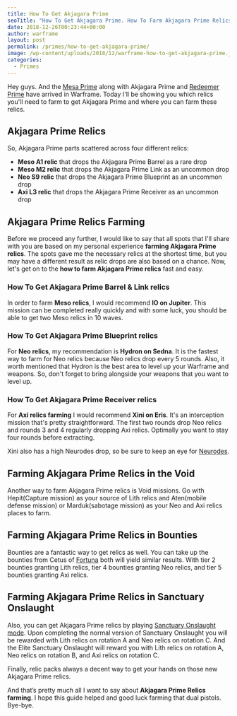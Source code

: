 ```yaml
---
title: How To Get Akjagara Prime
seoTitle: "How To Get Akjagara Prime. How To Farm Akjagara Prime Relics"
date: 2018-12-26T00:23:44+00:00
author: warframe
layout: post
permalink: /primes/how-to-get-akjagara-prime/
image: /wp-content/uploads/2018/12/warframe-how-to-get-akjagara-prime.jpg
categories:
  - Primes
---
```

Hey guys. And the [Mesa Prime](/primes/how-to-get-mesa-prime/ "How To Get Mesa Prime") along with Akjagara Prime and [Rede﻿emer Prime﻿](/primes/how-to-get-redeemer-prime/ "How To Get Redeemer Prime") have arrived in Warframe. Today I'll be showing you which relics you'll need to farm to get Akjagara Prime and where you can farm these relics. <!--more-->

## Akjagara Prime Relics
So, Akjagara Prime parts scattered across four different relics:

* <b>Meso A1 relic</b> that drops the Akjagara Prime Barrel as a rare drop
* <b>Meso M2 relic</b> that drops the Akjagara Prime Link as an uncommon drop
* <b>Neo S9 relic</b> that drops the Akjagara Prime Blueprint as an uncommon drop
* <b>Axi L3 relic</b> that drops the Akjagara Prime Receiver as an uncommon drop

## Akjagara Prime Relics Farming
Before we proceed any further, I would like to say that all spots that I'll share with you are based on my personal experience <strong>farming Akjagara Prime relics</strong>. The spots gave me the necessary relics at the shortest time, but you may have a different result as relic drops are also based on a chance. Now, let's get on to the <strong>how to farm Akjagara Prime relics</strong> fast and easy.

### How To Get Akjagara Prime Barrel & Link relics
In order to farm <b>Meso relics</b>, I would recommend <b>IO on Jupiter</b>. This mission can be completed really quickly and with some luck, you should be able to get two Meso relics in 10 waves.

### How To Get Akjagara Prime Blueprint relics
For <b>Neo relics</b>, my recommendation is <b>Hydron on Sedna</b>. It is the fastest way to farm for Neo relics because Neo relics drop every 5 rounds. Also, it worth mentioned that Hydron is the best area to level up your Warframe and weapons. So, don't forget to bring alongside your weapons that you want to level up.

### How To Get Akjagara Prime Receiver relics
For <b>Axi relics farming</b> I would recommend <b>Xini on Eris</b>. It's an interception mission that's pretty straightforward. The first two rounds drop Neo relics and rounds 3 and 4 regularly dropping Axi relics. Optimally you want to stay four rounds before extracting.

Xini also has a high Neurodes drop, so be sure to keep an eye for [Neurodes](/warframe-neurodes-farming/ "Warframe Neurodes Farming
").

## Farming Akjagara Prime Relics in the Void
Another way to farm Akjagara Prime relics is Void missions. Go with Hepit(Capture mission) as your source of Lith relics and Aten(mobile defense mission) or Marduk(sabotage mission) as your Neo and Axi relics places to farm. 

## Farming Akjagara Prime Relics in Bounties
Bounties are a fantastic way to get relics as well. You can take up the bounties from Cetus of [Fortuna](/fortuna/ "Warframe Fortuna") both will yield similar results. With tier 2 bounties granting Lith relics, tier 4 bounties granting Neo relics, and tier 5 bounties granting Axi relics.

## Farming Akjagara Prime Relics in Sanctuary Onslaught
Also, you can get Akjagara Prime relics by playing [Sanctuary Onslaught mode](/sanctuary-onslaught-guide/ "Sanctuary Onslaught Guide"). Upon completing the normal version of Sanctuary Onslaught you will be rewarded with Lith relics on rotation A and Neo relics on rotation C. And the Elite Sanctuary Onslaught will reward you with Lith relics on rotation A, Neo relics on rotation B, and Axi relics on rotation C.

Finally, relic packs always a decent way to get your hands on those new Akjagara Prime relics.

And that’s pretty much all I want to say about <strong>Akjagara Prime Relics farming</strong>. I hope this guide helped and good luck farming that dual pistols. Bye-bye.